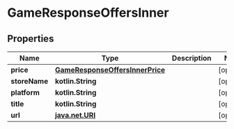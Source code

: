 
# GameResponseOffersInner

## Properties
| Name | Type | Description | Notes |
| ------------ | ------------- | ------------- | ------------- |
| **price** | [**GameResponseOffersInnerPrice**](GameResponseOffersInnerPrice.md) |  |  [optional] |
| **storeName** | **kotlin.String** |  |  [optional] |
| **platform** | **kotlin.String** |  |  [optional] |
| **title** | **kotlin.String** |  |  [optional] |
| **url** | [**java.net.URI**](java.net.URI.md) |  |  [optional] |



